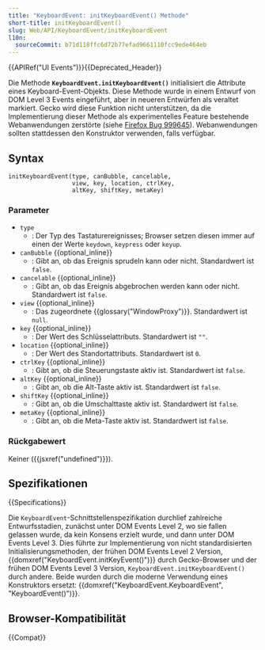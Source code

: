 ```yaml
---
title: "KeyboardEvent: initKeyboardEvent() Methode"
short-title: initKeyboardEvent()
slug: Web/API/KeyboardEvent/initKeyboardEvent
l10n:
  sourceCommit: b71d118ffc6d72b77efad9661110fcc9ede464eb
---
```


{{APIRef("UI Events")}}{{Deprecated_Header}}

Die Methode **`KeyboardEvent.initKeyboardEvent()`** initialisiert die Attribute eines Keyboard-Event-Objekts. Diese Methode wurde in einem Entwurf von DOM Level 3 Events eingeführt, aber in neueren Entwürfen als veraltet markiert. Gecko wird diese Funktion nicht unterstützen, da die Implementierung dieser Methode als experimentelles Feature bestehende Webanwendungen zerstörte (siehe [Firefox Bug 999645](https://bugzil.la/999645)). Webanwendungen sollten stattdessen den Konstruktor verwenden, falls verfügbar.

## Syntax

```js-nolint
initKeyboardEvent(type, canBubble, cancelable,
                  view, key, location, ctrlKey,
                  altKey, shiftKey, metaKey)
```

### Parameter

- `type`
  - : Der Typ des Tastaturereignisses; Browser setzen diesen immer auf einen der Werte `keydown`, `keypress` oder `keyup`.
- `canBubble` {{optional_inline}}
  - : Gibt an, ob das Ereignis sprudeln kann oder nicht. Standardwert ist `false`.
- `cancelable` {{optional_inline}}
  - : Gibt an, ob das Ereignis abgebrochen werden kann oder nicht. Standardwert ist `false`.
- `view` {{optional_inline}}
  - : Das zugeordnete {{glossary("WindowProxy")}}. Standardwert ist `null`.
- `key` {{optional_inline}}
  - : Der Wert des Schlüsselattributs. Standardwert ist `""`.
- `location` {{optional_inline}}
  - : Der Wert des Standortattributs. Standardwert ist `0`.
- `ctrlKey` {{optional_inline}}
  - : Gibt an, ob die Steuerungstaste aktiv ist. Standardwert ist `false`.
- `altKey` {{optional_inline}}
  - : Gibt an, ob die Alt-Taste aktiv ist. Standardwert ist `false`.
- `shiftKey` {{optional_inline}}
  - : Gibt an, ob die Umschalttaste aktiv ist. Standardwert ist `false`.
- `metaKey` {{optional_inline}}
  - : Gibt an, ob die Meta-Taste aktiv ist. Standardwert ist `false`.

### Rückgabewert

Keiner ({{jsxref("undefined")}}).

## Spezifikationen

{{Specifications}}

Die `KeyboardEvent`-Schnittstellenspezifikation durchlief zahlreiche Entwurfsstadien, zunächst unter DOM Events Level 2, wo sie fallen gelassen wurde, da kein Konsens erzielt wurde, und dann unter DOM Events Level 3. Dies führte zur Implementierung von nicht standardisierten Initialisierungsmethoden, der frühen DOM Events Level 2 Version, {{domxref("KeyboardEvent.initKeyEvent()")}} durch Gecko-Browser und der frühen DOM Events Level 3 Version, `KeyboardEvent.initKeyboardEvent()` durch andere. Beide wurden durch die moderne Verwendung eines Konstruktors ersetzt: {{domxref("KeyboardEvent.KeyboardEvent", "KeyboardEvent()")}}.

## Browser-Kompatibilität

{{Compat}}
